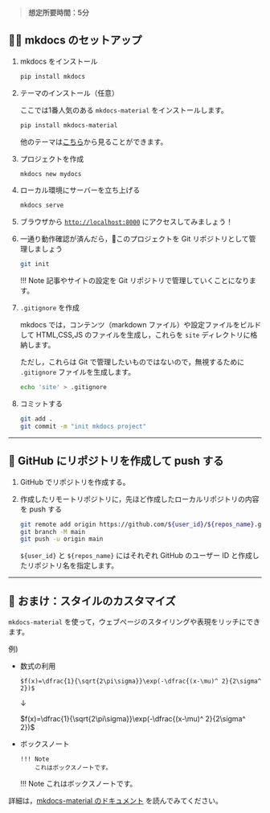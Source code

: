 > **想定所要時間：5分**

## 👩‍💻 mkdocs のセットアップ

1. mkdocs をインストール

    ```bash
    pip install mkdocs
    ```

1. テーマのインストール（任意）

    ここでは1番人気のある `mkdocs-material` をインストールします。

    ```bash
    pip install mkdocs-material
    ```

    他のテーマは[こちら](https://github.com/mkdocs/mkdocs/wiki/MkDocs-Themes)から見ることができます。

1. プロジェクトを作成

    ```bash
    mkdocs new mydocs
    ```

1. ローカル環境にサーバーを立ち上げる

    ```bash
    mkdocs serve
    ```

1. ブラウザから [`http://localhost:8000`](http://localhost:8000) にアクセスしてみましょう！

1. 一通り動作確認が済んだら，このプロジェクトを Git リポジトリとして管理しましょう

    ```bash
    git init
    ```

    !!! Note
        記事やサイトの設定を Git リポジトリで管理していくことになります。

1. `.gitignore` を作成

    mkdocs では，コンテンツ（markdown ファイル）や設定ファイルをビルドして HTML,CSS,JS のファイルを生成し，これらを `site` ディレクトリに格納します。
    
    ただし，これらは Git で管理したいものではないので，無視するために `.gitignore` ファイルを生成します。

    ```bash
    echo 'site' > .gitignore
    ```

1. コミットする

    ```bash
    git add .
    git commit -m "init mkdocs project"
    ```

---

## 🚀 GitHub にリポジトリを作成して push する

1. GitHub でリポジトリを作成する。

1. 作成したリモートリポジトリに，先ほど作成したローカルリポジトリの内容を push する

    ```bash
    git remote add origin https://github.com/${user_id}/${repos_name}.git
    git branch -M main
    git push -u origin main
    ```

    `${user_id}` と `${repos_name}` にはそれぞれ GitHub のユーザー ID と作成したリポジトリ名を指定します。

---

## 💅 おまけ：スタイルのカスタマイズ

`mkdocs-material` を使って，ウェブぺージのスタイリングや表現をリッチにできます。

例)

- 数式の利用

    `
    $f(x)=\dfrac{1}{\sqrt{2\pi\sigma}}\exp(-\dfrac{(x-\mu)^ 2}{2\sigma^ 2})$
    `

    ↓

    $f(x)=\dfrac{1}{\sqrt{2\pi\sigma}}\exp(-\dfrac{(x-\mu)^ 2}{2\sigma^ 2})$

- ボックスノート

    ```
    !!! Note
        これはボックスノートです。
    ```

    !!! Note
        これはボックスノートです。


詳細は，[mkdocs-material のドキュメント](https://squidfunk.github.io/mkdocs-material/setup/changing-the-colors/) を読んでみてください。